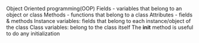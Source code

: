 Object Oriented programming(OOP)
Fields - variables that belong to an object or class
Methods - functions that belong to a class
Attributes - fields & methods
Instance variables: fields that belong to each instance/object of the class
Class variables: belong to the class itself
The __init__ method is useful to do any initialization

